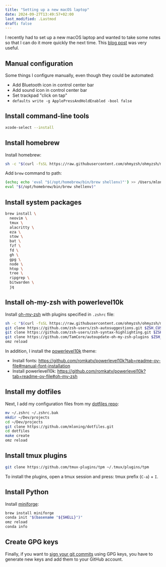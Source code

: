 ```yaml
---
title: "Setting up a new macOS laptop"
date: 2024-09-27T13:49:57+02:00
last_modified: .Lastmod
draft: false
---
```


I recently had to set up a new macOS laptop and wanted to take some notes so that I can do it more quickly the next time.
This [blog post](https://simoncw.com/posts/dev-setup-mac-python-rust/) was very useful.

## Manual configuration

Some things I configure manually, even though they could be automated:

- Add Bluetooth icon in control center bar
- Add sound icon in control center bar
- Set trackpad "click on tap"
- `defaults write -g ApplePressAndHoldEnabled -bool false`

## Install command-line tools

```bash
xcode-select --install
```

## Install homebrew

Install homebrew:

```bash
sh -c "$(curl -fsSL https://raw.githubusercontent.com/ohmyzsh/ohmyzsh/master/tools/install.sh)"
```

Add `brew` command to path:

```bash
(echo; echo 'eval "$(/opt/homebrew/bin/brew shellenv)"') >> /Users/mloning/.zprofile
eval "$(/opt/homebrew/bin/brew shellenv)"
```

## Install system packages

```bash
brew install \
  neovim \
  tmux \
  alacritty \
  eza \
  stow \
  bat \
  fzf \
  fd \
  gh \
  gpg \
  node \
  htop \
  tree \
  ripgrep \
  bitwarden \
  jq
```

## Install oh-my-zsh with powerlevel10k

Install [oh-my-zsh] with plugins specified in `.zshrc` file:

```bash
sh -c "$(curl -fsSL https://raw.githubusercontent.com/ohmyzsh/ohmyzsh/master/tools/install.sh)"
git clone https://github.com/zsh-users/zsh-autosuggestions.git $ZSH_CUSTOM//plugins/zsh-autosuggestions
git clone https://github.com/zsh-users/zsh-syntax-highlighting.git $ZSH_CUSTOM/plugins/zsh-syntax-highlighting
git clone https://github.com/TamCore/autoupdate-oh-my-zsh-plugins $ZSH_CUSTOM/plugins/autoupdate
omz reload
```

In addition, I install the [powerlevel10k] theme:

- Install fonts: https://github.com/romkatv/powerlevel10k?tab=readme-ov-file#manual-font-installation
- Install powerlevel10k: https://github.com/romkatv/powerlevel10k?tab=readme-ov-file#oh-my-zsh

[oh-my-zsh]: https://ohmyz.sh/
[powerlevel10k]: https://github.com/romkatv/powerlevel10k

## Install my dotfiles

Next, I add my configuration files from my [dotfiles repo](https://github.com/mloning/dotfiles):

```bash
mv ~/.zshrc ~/.zshrc.bak
mkdir ~/Dev/projects
cd ~/Dev/projects
git clone https://github.com/mloning/dotfiles.git
cd dotfiles
make create
omz reload
```

## Install tmux plugins

```bash
git clone https://github.com/tmux-plugins/tpm ~/.tmux/plugins/tpm
```

To install the plugins, open a tmux session and press: tmux prefix (`C-a`) + `I`.

## Install Python

Install [miniforge]:

```bash
brew install miniforge
conda init "$(basename "${SHELL}")"
omz reload
conda info
```

[miniforge]: https://github.com/conda-forge/miniforge

## Create GPG keys

Finally, if you want to [sign your git commits](https://withblue.ink/2020/05/17/how-and-why-to-sign-git-commits.html) using GPG keys, you have to generate new keys and add them to your GitHub account.
